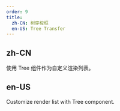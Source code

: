 ```yaml
---
order: 9
title:
  zh-CN: 树穿梭框
  en-US: Tree Transfer
---
```


## zh-CN

使用 Tree 组件作为自定义渲染列表。

## en-US

Customize render list with Tree component.
